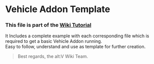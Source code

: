 # Vehicle Addon Template

### This file is part of the [Wiki Tutorial](https://wiki.altv.mp/wiki/Tutorial:Stream_Vehicles) <br>

It Includes a complete example with each corresponding file which is required to get a basic Vehicle Addon running.<br>
Easy to follow, understand and use as template for further creation.

> Best regards, the alt:V Wiki Team.
